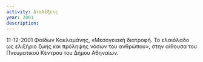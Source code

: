 ```yaml
---
activity: Διαλέξεις
year: 2001
description: 
---
```

11-12-2001 Φαίδων Κακλαμάνης, «Μεσογειακή διατροφή. Το ελαιόλαδο ως ελιξήριο ζωής και πρόληψης νόσων του ανθρώπου», στην αίθουσα του Πνευματικού Κέντρου του Δήμου Αθηναίων.

